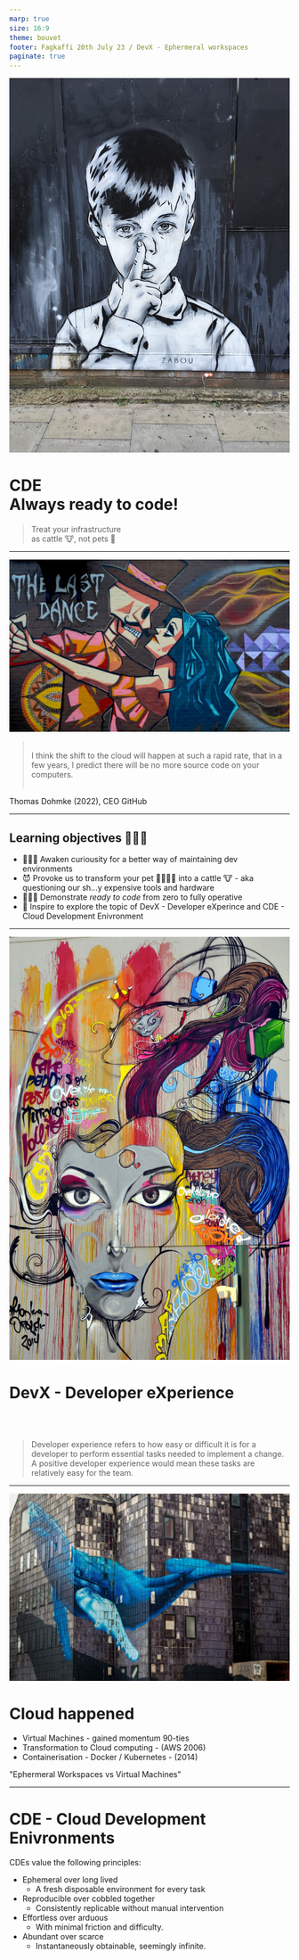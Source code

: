 ```yaml
---
marp: true
size: 16:9
theme: bouvet
footer: Fagkaffi 20th July 23 / DevX - Ephermeral workspaces
paginate: true  
---
```

<!-- _class: lead -->
![bg right:42%](./resources/zabou-2290189_1280.jpg)
# CDE<br>Always ready to code!

>Treat your infrastructure<br>as cattle 🐮, not pets 🦮

---
<style scoped>
section blockquote {
  font-size: 1.5rem;
  text-align: center;
  vertical-align: center;
  margin-top: 1rem;
}
</style>
![bg opacity:.1](./resources/street-art-1183812_1280.jpg)
><br>I think the shift to the cloud will happen at such a rapid rate, that in a few years, I predict there will be no more source code on your computers.<br><br>

Thomas Dohmke (2022), CEO GitHub

---
## Learning objectives 👩🏽‍🏫

* 👨🏼‍💻 Awaken curiousity for a better way of maintaining dev environments
* 😈 Provoke us to transform your pet 🧙🏼‍♂️🦮 into a cattle 🐮 - aka questioning our sh...y expensive tools and hardware
* 👩🏽‍💻 Demonstrate _ready to code_ from zero to fully operative
* 🤩 Inspire to explore the topic of DevX - Developer eXperince and CDE - Cloud Development Enivronment

---
![bg opacity:.2](./resources/graffiti-508272_1920.jpg)
# DevX - Developer eXperience
<br><br>

>Developer experience refers to how easy or difficult it is for a developer to perform essential tasks needed to implement a change. A positive developer experience would mean these tasks are relatively easy for the team.

---
![bg opacity:.2](./resources/mural-4121994_1280.jpg)
# Cloud happened

* Virtual Machines - gained momentum 90-ties
* Transformation to Cloud computing - (AWS 2006)
* Containerisation - Docker / Kubernetes - (2014)

"Ephermeral Workspaces vs Virtual Machines"

---
# CDE - Cloud Development Enivronments

CDEs value the following principles:

* Ephemeral over long lived
  - A fresh disposable environment for every task
* Reproducible over cobbled together
  - Consistently replicable without manual intervention
* Effortless over arduous
  - With minimal friction and difficulty.
* Abundant over scarce
  - Instantaneously obtainable, seemingly infinite.
  